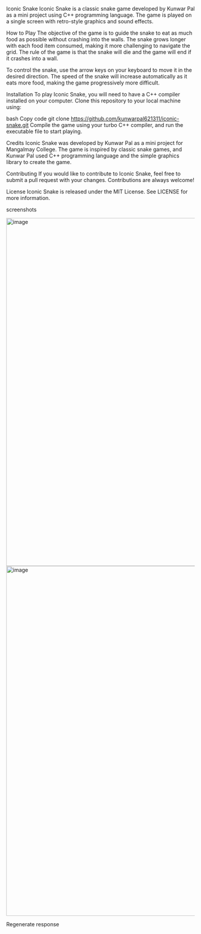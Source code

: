 Iconic Snake
Iconic Snake is a classic snake game developed by Kunwar Pal as a mini project using C++ programming language. The game is played on a single screen with retro-style graphics and sound effects.

How to Play
The objective of the game is to guide the snake to eat as much food as possible without crashing into the walls. The snake grows longer with each food item consumed, making it more challenging to navigate the grid. The rule of the game is that the snake will die and the game will end if it crashes into a wall.

To control the snake, use the arrow keys on your keyboard to move it in the desired direction. The speed of the snake will increase automatically as it eats more food, making the game progressively more difficult.

Installation
To play Iconic Snake, you will need to have a C++ compiler installed on your computer. Clone this repository to your local machine using:

bash
Copy code
git clone https://github.com/kunwarpal621311/iconic-snake.git
Compile the game using your  turbo C++ compiler, and run the executable file to start playing.

Credits
Iconic Snake was developed by Kunwar Pal as a mini project for Mangalmay College. The game is inspired by classic snake games, and Kunwar Pal used C++ programming language and the simple graphics library to create the game.

Contributing
If you would like to contribute to Iconic Snake, feel free to submit a pull request with your changes. Contributions are always welcome!

License
Iconic Snake is released under the MIT License. See LICENSE for more information.



screenshots 

<img width="930" alt="image" src="https://user-images.githubusercontent.com/95952807/229269403-a273de14-2fbc-4ece-a321-f2e23cc0e4c4.png">



<img width="935" alt="image" src="https://user-images.githubusercontent.com/95952807/229269336-cb6647f4-e9ba-4fc5-91ca-efdf8e0b033e.png">









Regenerate response
